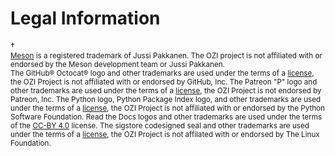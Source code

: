 # Legal Information

<div class="dagger-note">
<div class="dagger">&dagger;</div>
  <small>
  <a href="https://mesonbuild.com/">Meson</a> is a registered trademark of 
  Jussi Pakkanen. The OZI project is not affiliated with or endorsed by the Meson 
  development team or Jussi Pakkanen.
  </small>
</div>
<small>
  The GitHub&#174; Octocat&#174; logo and other trademarks are used under the terms of a <a href="https://github.com/logos">license</a>, the OZI Project is not affiliated with or endorsed by GitHub, Inc.
</small>
<small>
  The Patreon "P" logo and other trademarks are used under the terms of a <a href="https://www.patreon.com/brand">license</a>, the OZI Project is not endorsed by Patreon, Inc.
</small>
<small>
  The Python logo, Python Package Index logo, and other trademarks are used under the terms of a <a href="https://www.python.org/psf/trademarks/">license</a>, the OZI Project is not affiliated with or endorsed by the Python Software Foundation.
</small>
<small>
  Read the Docs logos and other trademarks are used under the terms of the <a href="https://creativecommons.org/licenses/by/4.0/">CC-BY 4.0</a>
  license.
</small>
<small>
  The sigstore codesigned seal and other trademarks are used under the terms of a <a href="https://www.linuxfoundation.org/legal/trademark-usage">license</a>, the OZI Project is not affilated with or endorsed by The Linux Foundation.
</small>
